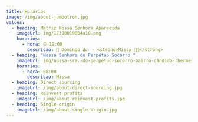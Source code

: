 ```yaml
---
title: Horários
image: /img/about-jumbotron.jpg
values:
  - heading: Matriz Nossa Senhora Aparecida
    imageUrl: img/17398019804a18.png
    horarios:
      - hora: ⏰ 19:00
        descricao: 📅 Domingo ⛪🎶 - <strong>Missa 🙌🎵</strong>
  - heading: "Nossa Senhora do Perpétuo Socorro "
    imageUrl: img/nossa-sra.-do-perpétuo-socorro-bairro-cândido-rhermes.png
    horarios:
      - hora: 08:00
        descricao: Missa
  - heading: Direct sourcing
    imageUrl: /img/about-direct-sourcing.jpg
  - heading: Reinvest profits
    imageUrl: /img/about-reinvest-profits.jpg
  - heading: Single origin
    imageUrl: /img/about-single-origin.jpg
---
```

